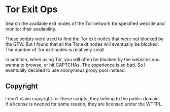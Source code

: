 # Tor Exit Ops
Search the available exit nodes of the Tor network for specified website and monitor their availability.

These scripts were used to find the Tor exit nodes that were not blocked by the GFW.
But I found that all the Tor exit nodes will eventually be blocked.
The number of Tor exit nodes is relatively small.

In addition, when using Tor, you will often be blocked by the websites you wanna to browse, or hit CAPTCHAs.
The experience is so bad.
So I eventually decided to use anonymous proxy pool instead.

## Copyright
I don't claim copyright for these scripts, they belong to the public domain.  
If a license is needed for some reason, they are licensed under the WTFPL.
